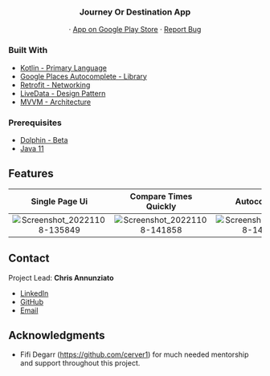 <div align="center">

  <h3 align="center"> Journey Or Destination App</h3>

  <p align="center">
    ·
    <a href="https://play.google.com/store/apps/details?id=com.lydian.journeyordestination&pli=1">App on Google Play Store</a>
    ·
    <a href="https://github.com/C-Annunziato/JourneyOrDestination/issues">Report Bug</a>
  </p>
</div>

### Built With

* [Kotlin - Primary Language](https://kotlinlang.org/)
* [Google Places Autocomplete - Library](https://github.com/seatgeek/android-PlacesAutocompleteTextView)
* [Retrofit - Networking](https://square.github.io/retrofit/)
* [LiveData - Design Pattern](https://developer.android.com/topic/libraries/architecture/livedata)
* [MVVM - Architecture](https://developer.android.com/topic/architecture/intro)

<!-- GETTING STARTED -->
<!-- ## Getting Started
 -->
### Prerequisites

* [Dolphin - Beta](https://developer.android.com/studio/preview)
* [Java 11](https://docs.oracle.com/en/java/javase/11/)

## Features

Single Page Ui         |  Compare Times Quickly     |  Autocomplete         |  Name Entries
:-------------------------:|:-------------------------:|:-------------------------:|:-------------------------:
![Screenshot_20221108-135849](https://user-images.githubusercontent.com/68083360/202536332-7904fb64-f6bc-4220-aac9-7ade99640b0c.png)  |  ![Screenshot_20221108-141858](https://user-images.githubusercontent.com/68083360/202536378-bd4647ba-207a-42f8-9779-2b4008eac872.png)  |  ![Screenshot_20221108-142231](https://user-images.githubusercontent.com/68083360/202536664-0561110d-7cd9-444a-87f6-1c17df66e052.png)  |  ![Screenshot_20221108-141823](https://user-images.githubusercontent.com/68083360/202536683-c903e800-3109-4cde-ace9-f4039fabac38.png)
<!-- CONTACT -->
## Contact

Project Lead: **Chris Annunziato**


* [LinkedIn](https://www.linkedin.com/in/cmannunziato/)
* [GitHub](https://github.com/C-Annunziato)
* [Email](mailto:Cmannunziato@gmail.com)

## Acknowledgments
* Fifi Degarr (https://github.com/cerver1) for much needed mentorship and support throughout this project.
